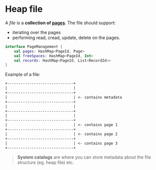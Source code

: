 # Heap file

A *file* is a **collection of [pages](page.md)**. The file should support:
* iterating over the pages
* performing read, cread, update, delete on the pages.



```kotlin
interface PageManagement {
    val pages: HashMap<PageId, Page>
    val freeSpaces: HashMap<PageId, Int>
    val records: HashMap<PageId, List<RecordId>>
}
```

Example of a file:

```txt
+------------------------------+
|                              |
+------------------------------+
|                              | <- contains metadata
+------------------------------+
|                              |
+------------------------------+
|                              |
+------------------------------+
|                              | <- contains page 1
+------------------------------+
|                              | <- contains page 2
+------------------------------+
|                              | <- contains page 3
+------------------------------+
```

> **System catalogs** are where you can store metadata about the file structure (eg. heap file) etc.
